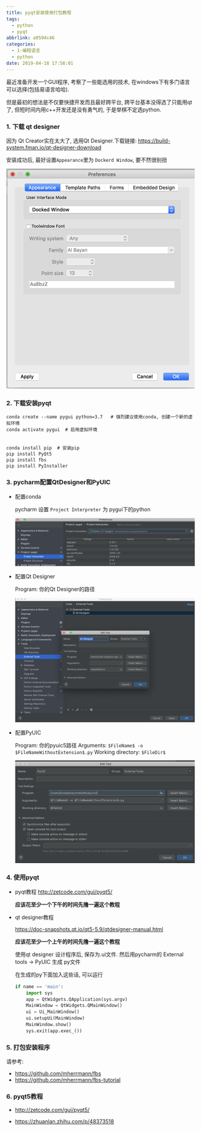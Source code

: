 ```yaml
---
title: pyqt安装使用打包教程
tags:
  - python
  - pyqt
abbrlink: a0594c46
categories:
  - 1-编程语言
  - python
date: 2019-04-18 17:58:01
---
```




最近准备开发一个GUI程序, 考察了一些能选用的技术,  在windows下有多门语言可以选择(包括易语言哈哈). 

但是最初的想法是不仅要快捷开发而且最好跨平台, 跨平台基本没得选了只能用qt了, 但短时间内用c++开发还是没有勇气的, 于是举棋不定选python.



### 1. 下载 qt designer

因为 Qt Creator实在太大了, 选用Qt Designer.下载链接: https://build-system.fman.io/qt-designer-download

安装成功后, 最好设置`Appearance`里为 `Dockerd Window`, 要不然很别扭

<!-- more -->

![1](pyqt安装使用打包教程/1.png)



### 2. 下载安装pyqt

```shell
conda create --name pygui python=3.7   # 强烈建议使用conda, 创建一个新的虚拟环境
conda activate pygui  # 启用虚拟环境


conda install pip  # 安装pip
pip install PyQt5
pip install fbs            
pip install PyInstaller
```



### 3. pycharm配置QtDesigner和PyUIC

+ 配置conda

  pycharm 设置 `Project Interpreter` 为 pygui下的python

  ![1](pyqt安装使用打包教程/4.png)



+ 配置Qt Designer

  Program:  你的Qt Designer的路径

  ![1](pyqt安装使用打包教程/2.png)


+ 配置PyUIC

  Program:   你的pyuic5路径
  Arguments:  `$FileName$ -o $FileNameWithoutExtension$.py`
  Working directory:  `$FileDir$`

  ![1](pyqt安装使用打包教程/3.png)




### 4. 使用pyqt

+ pyqt教程
  http://zetcode.com/gui/pyqt5/    

  **应该花至少一个下午的时间先撸一遍这个教程**



+ qt designer教程

  https://doc-snapshots.qt.io/qt5-5.9/qtdesigner-manual.html

  **应该花至少一个上午的时间先撸一遍这个教程**

  


  使用qt designer 设计程序后, 保存为.ui文件.  然后用pycharm的 External tools -> PyUIC 生成 py文件

  在生成的py下面加入这些话, 可以运行

  ```python
  if name == 'main':
      import sys
      app = QtWidgets.QApplication(sys.argv)
      MainWindow = QtWidgets.QMainWindow()
      ui = Ui_MainWindow()
      ui.setupUi(MainWindow)
      MainWindow.show()
      sys.exit(app.exec_())
  ```



### 5. 打包安装程序

请参考: 

+ https://github.com/mherrmann/fbs
+ https://github.com/mherrmann/fbs-tutorial



### 6. pyqt5教程

+ http://zetcode.com/gui/pyqt5/

+ https://zhuanlan.zhihu.com/p/48373518